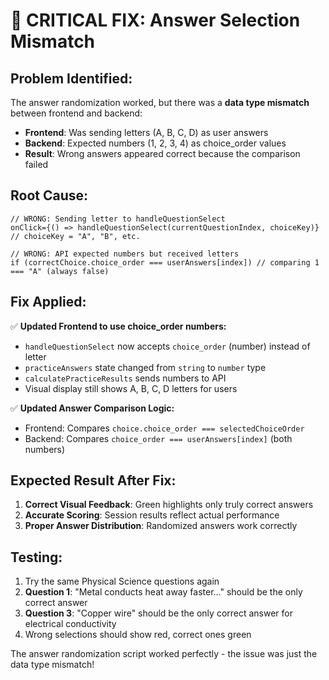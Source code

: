 # 🎯 **CRITICAL FIX: Answer Selection Mismatch**

## **Problem Identified:**
The answer randomization worked, but there was a **data type mismatch** between frontend and backend:

- **Frontend**: Was sending letters (A, B, C, D) as user answers
- **Backend**: Expected numbers (1, 2, 3, 4) as choice_order values
- **Result**: Wrong answers appeared correct because the comparison failed

## **Root Cause:**
```tsx
// WRONG: Sending letter to handleQuestionSelect
onClick={() => handleQuestionSelect(currentQuestionIndex, choiceKey)} // choiceKey = "A", "B", etc.

// WRONG: API expected numbers but received letters
if (correctChoice.choice_order === userAnswers[index]) // comparing 1 === "A" (always false)
```

## **Fix Applied:**
✅ **Updated Frontend to use choice_order numbers:**
- `handleQuestionSelect` now accepts `choice_order` (number) instead of letter
- `practiceAnswers` state changed from `string` to `number` type
- `calculatePracticeResults` sends numbers to API
- Visual display still shows A, B, C, D letters for users

✅ **Updated Answer Comparison Logic:**
- Frontend: Compares `choice.choice_order === selectedChoiceOrder`
- Backend: Compares `choice_order === userAnswers[index]` (both numbers)

## **Expected Result After Fix:**
1. **Correct Visual Feedback**: Green highlights only truly correct answers
2. **Accurate Scoring**: Session results reflect actual performance
3. **Proper Answer Distribution**: Randomized answers work correctly

## **Testing:**
1. Try the same Physical Science questions again
2. **Question 1**: "Metal conducts heat away faster..." should be the only correct answer
3. **Question 3**: "Copper wire" should be the only correct answer for electrical conductivity
4. Wrong selections should show red, correct ones green

The answer randomization script worked perfectly - the issue was just the data type mismatch!
